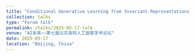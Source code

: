 ```yaml
---
title: "Conditional Generative Learning from Invariant Representations in Multi-Source: Robustness and Efficiency"
collection: talks
type: "Forum talk"
permalink: /talks/2025-05-17-talk
venue: "AI未来——第七届北京高校人工智能学术论坛"
date: 2025-05-17
location: "Beijing, China"
---
```

